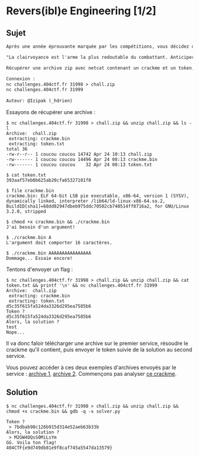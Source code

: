 # Revers(ibl)e Engineering [1/2]

## Sujet

```md
Après une année éprouvante marquée par les compétitions, vous décidez de rentrer dans votre village natal. C'est avec beaucoup d'émotion que vous apercevez le dojo de votre enfance et décidez de vous y rendre. Votre ancienne sensei vous y attend, le sourire aux lèvres.

"La clairvoyance est l'arme la plus redoutable du combattant. Anticiper chaque mouvement avant qu'il ne soit lancé, voilà la véritable maîtrise du combat. Relève mon défi et prouve ta valeur."

Récupérer une archive zip avec netcat contenant un crackme et un token, renvoyer le token avec la solution du crackme à un deuxième serveur, recevoir un flag... Facile. Petit détail : vous avez vingt secondes pour faire tout ça, et le binaire change à chaque essai.

Connexion :
nc challenges.404ctf.fr 31998 > chall.zip
nc challenges.404ctf.fr 31999
 
Auteur: @Izipak (_hdrien)
```

Essayons de récupérer une archive :

```console
$ nc challenges.404ctf.fr 31998 > chall.zip && unzip chall.zip && ls -l                                      
Archive:  chall.zip
 extracting: crackme.bin             
 extracting: token.txt               
total 36
-rw-r--r-- 1 coucou coucou 14742 Apr 24 10:13 chall.zip
-rw------- 1 coucou coucou 14496 Apr 24 08:13 crackme.bin
-rw------- 1 coucou coucou    32 Apr 24 08:13 token.txt

$ cat token.txt 
393aaf57eb0b625ab20cfa65327101f0

$ file crackme.bin
crackme.bin: ELF 64-bit LSB pie executable, x86-64, version 1 (SYSV), dynamically linked, interpreter /lib64/ld-linux-x86-64.so.2, BuildID[sha1]=68dd82947dbeb975ddc70502cb740514ff8716a2, for GNU/Linux 3.2.0, stripped

$ chmod +x crackme.bin && ./crackme.bin 
J'ai besoin d'un argument!

$ ./crackme.bin A               
L'argument doit comporter 16 caractères.

$ ./crackme.bin AAAAAAAAAAAAAAAA
Dommage... Essaie encore!
```

Tentons d'envoyer un flag :

```console
$ nc challenges.404ctf.fr 31998 > chall.zip && unzip chall.zip && cat token.txt && printf '\n' && nc challenges.404ctf.fr 31999
Archive:  chall.zip
 extracting: crackme.bin             
 extracting: token.txt               
d5c35f615fa524da3326d295ea7585b6
Token ? 
d5c35f615fa524da3326d295ea7585b6
Alors, la solution ? 
test
Nope...
```

Il va donc faloir télécharger une archive sur le premier service, résoudre le crackme qu'il contient, puis envoyer le token suivie de la solution au second service.
  
Vous pouvez accéder à ces deux exemples d'archives envoyés par le service : [archive 1](./chall_example1), [archive 2](./chall_example2).
Commençons pas analyser [ce crackme](./chall_example1/crackme.bin).

## Solution

```console
$ nc challenges.404ctf.fr 31998 > chall.zip && unzip chall.zip && chmod +x crackme.bin && gdb -q -x solver.py

Token ? 
 > 7bdbab98c126b915d314e52aeb63b33b
Alors, la solution ? 
 > M2GW4OQsS0MiLsYm
GG. Voila ton flag!
404CTF{e9d749db81e9f8caf745a5547da13579}
```
